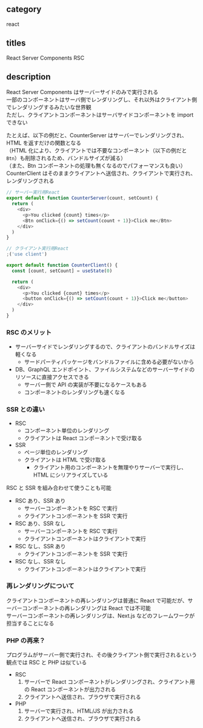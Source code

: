 ## category

react

## titles

React Server Components
RSC

## description

React Server Components はサーバーサイドのみで実行される  
一部のコンポーネントはサーバ側でレンダリングし、それ以外はクライアント側でレンダリングするみたいな世界観  
ただし、クライアントコンポーネントはサーバサイドコンポーネントを import できない

たとえば、以下の例だと、CounterServer はサーバーでレンダリングされ、HTML を返すだけの関数となる  
（HTML 化により、クライアントでは不要なコンポーネント（以下の例だと`Btn`）も削除されるため、バンドルサイズが減る）  
（また、Btn コンポーネントの処理も無くなるのでパフォーマンスも良い）  
CounterClient はそのままクライアントへ送信され、クライアントで実行され、レンダリングされる

```ts
// サーバー実行用React
export default function CounterServer(count, setCount) {
  return (
    <div>
      <p>You clicked {count} times</p>
      <Btn onClick={() => setCount(count + 1)}>Click me</Btn>
    </div>
  )
}

// クライアント実行用React
;('use client')

export default function CounterClient() {
  const [count, setCount] = useState(0)

  return (
    <div>
      <p>You clicked {count} times</p>
      <button onClick={() => setCount(count + 1)}>Click me</button>
    </div>
  )
}
```

### RSC のメリット

- サーバーサイドでレンダリングするので、クライアントのバンドルサイズは軽くなる
  - サードパーティパッケージをバンドルファイルに含める必要がないから
- DB、GraphQL エンドポイント、ファイルシステムなどのサーバーサイドのリソースに直接アクセスできる
  - サーバー側で API の実装が不要になるケースもある
  - コンポーネントのレンダリングも速くなる

### SSR との違い

- RSC
  - コンポーネント単位のレンダリング
  - クライアントは React コンポーネントで受け取る
- SSR
  - ページ単位のレンダリング
  - クライアントは HTML で受け取る
    - クライアント用のコンポーネントを無理やりサーバーで実行し、HTML にシリアライズしている

RSC と SSR を組み合わせて使うことも可能

- RSC あり、SSR あり
  - サーバーコンポーネントを RSC で実行
  - クライアントコンポーネントを SSR で実行
- RSC あり、SSR なし
  - サーバーコンポーネントを RSC で実行
  - クライアントコンポーネントはクライアントで実行
- RSC なし、SSR あり
  - クライアントコンポーネントを SSR で実行
- RSC なし、SSR なし
  - クライアントコンポーネントはクライアントで実行

### 再レンダリングについて

クライアントコンポーネントの再レンダリングは普通に React で可能だが、サーバーコンポーネントの再レンダリングは React では不可能  
サーバーコンポーネントの再レンダリングは、Next.js などのフレームワークが担当することになる

### PHP の再来？

プログラムがサーバー側で実行され、その後クライアント側で実行されるという観点では RSC と PHP は似ている

- RSC
  1. サーバーで React コンポーネントがレンダリングされ、クライアント用の React コンポーネントが出力される
  1. クライアントへ送信され、ブラウザで実行される
- PHP
  1. サーバーで実行され、HTML/JS が出力される
  1. クライアントへ送信され、ブラウザで実行される

